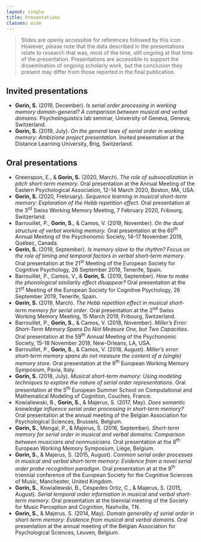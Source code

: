 ```yaml
---
layout: single
title: Presentations
classes: wide
---
```

> Slides are openly accessible for references followed by this icon <i class="fas fa-file-alt"></i>. <br/>
> However, please note that the data described in the presentations relate to research that was, most of the time, still ongoing at that time of the presentation. Presentations are accessible to support the dissemination of ongoing scholarly work, but the conclusion they present may differ from those reported in the final publication.

## Invited presentations
+ **Gorin, S.** (2019, December). *Is serial order processing in working memory domain-general? A comparison between musical and verbal
domains*. Psycholinguistics lab seminar, University of Geneva, Geneva, Switzerland. [<i class="fas fa-file-alt"></i>](https://osf.io/h4j8c)
+ **Gorin, S.** (2019, July). *On the general laws of serial order in working memory: Ambizione project presentation*. Invited presentation at the Distance Learning University, Brig, Switzerland.

## Oral presentations
+ Greenspon, E., & **Gorin, S.** (2020, March). *The role of subvocalization in pitch short-term memory*. Oral presentation at the Annual Meeting of the Eastern Psychological Association, 12-14 March 2020, Boston, MA, USA.
+ **Gorin, S.** (2020, Frebruary). *Sequence learning in musical short-term memory: Exploration of the Hebb repetition effect*. Oral presentation at the 3<sup>rd</sup> Swiss Working Memory Meeting, 7 February 2020, Fribourg, Switzerland. [<i class="fas fa-file-alt"></i>](https://osf.io/k6q9g)
+ Barrouillet, P., **Gorin, S.**, & Camos, V. (2019, November). *On the dual structure of verbal working memory*. Oral presentation at the 60<sup>th</sup> Annual Meeting of the Psychonomic Society, 14–17 November 2019, Québec, Canada.
+ **Gorin, S.** (2019, September). *Is memory slave to the rhythm? Focus on the role of timing and temporal factors in verbal short-term memory*. Oral presentation at the 21<sup>st</sup> Meeting of the European Society for Cognitive Psychology, 26 September 2019, Tenerife, Spain. [<i class="fas fa-file-alt"></i>](https://osf.io/a8cym)
+ Barrouillet, P., Camos, V., & **Gorin, S.** (2019, September). *How to make the phonological similarity effect disappear?* Oral presentation at the 21<sup>st</sup> Meeting of the European Society for Cognitive Psychology, 26 September 2019, Tenerife, Spain.
+ **Gorin, S.** (2019, March). *The Hebb repetition effect in musical short-term memory for serial order*. Oral presentation at the 2<sup>nd</sup> Swiss Working Memory Meeting, 15 March 2019, Fribourg, Switzerland.
+ Barrouillet, P., **Gorin, S.**, & Camos, V. (2018, November). *Miller’s Error: Short-Term Memory Spans Do Not Measure One, but Two Capacities*. Oral presentation at the 59<sup>th</sup> Annual Meeting of the Psychonomic Society, 15-18 November 2018, New-Orleans, LA, USA.
+ Barrouillet, P., **Gorin, S.**, & Camos, V. (2018, August). *Miller’s error: short-term memory spans do not measure the content of a (single) memory store*. Oral presentation at the 9<sup>th</sup> European Working Memory Symposium, Pavia, Italy.
+ **Gorin, S.** (2018, July). *Musical short-term memory: Using modeling techniques to explore the nature of serial order representations*. Oral presentation at the 5<sup>th</sup> European Summer School on Computational and Mathematical Modeling of Cognition, Couches, France.
+ Kowialiewski, B., **Gorin, S.**, & Majerus, S. (2017, May). *Does semantic knowledge influence serial order processing in short-term memory?* Oral presentation at the annual meeting of the Belgian Association for Psychological Sciences, Brussels, Belgium.
+ **Gorin, S.**, Mengal, P., & Majerus, S. (2016, September). *Short-term memory for serial order in musical and verbal domains: Comparison between musicians and nonmusicians*. Oral presentation at the 8<sup>th</sup> European Working Memory Symposium, Liège, Belgium.
+ **Gorin, S.**, & Majerus, S. (2015, August). *Common serial order processes in musical and verbal short-term memory: Evidence from a novel serial order probe recognition paradigm*. Oral presentation at at the 9<sup>th</sup> triennial conference of the European Society for the Cognitive Sciences of Music, Manchester, United Kingdom.
+ **Gorin, S.**, Kowialiewski, B., Céspedes Ortiz, C., & Majerus, S. (2015, August). *Serial temporal order information in musical and verbal short-term memory*. Oral presentation at the biennial meeting of the Society for Music Perception and Cognition, Nashville, TN.
+ **Gorin, S.**, & Majerus, S. (2014, May). *Domain generality of serial order in short-term memory: Evidence from musical and verbal domains*. Oral presentation at the annual meeting of the Belgian Association for Psychological Sciences, Leuven, Belgium.
